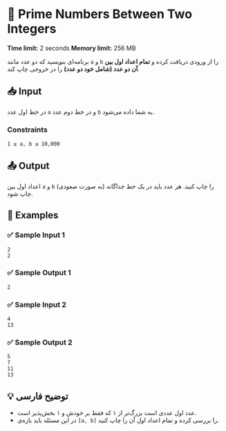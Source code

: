 # 🔢 Prime Numbers Between Two Integers

**Time limit:** 2 seconds
**Memory limit:** 256 MB

برنامه‌ای بنویسید که دو عدد مانند `a` و `b` را از ورودی دریافت کرده و **تمام اعداد اول بین آن دو عدد (شامل خود دو عدد)** را در خروجی چاپ کند.


## 📥 Input

در خط اول عدد `a` و در خط دوم عدد `b` به شما داده می‌شود.

### Constraints

```
1 ≤ a, b ≤ 10,000
```

## 📤 Output

اعداد اول بین `a` و `b` (به صورت صعودی) را چاپ کنید.
هر عدد باید در یک خط جداگانه چاپ شود.


## 🧮 Examples

### ✅ Sample Input 1

```
2
2
```

### ✅ Sample Output 1

```
2
```

### ✅ Sample Input 2

```
4
13
```

### ✅ Sample Output 2

```
5
7
11
13
```

## 💡 توضیح فارسی

* عدد اول عددی است بزرگ‌تر از ۱ که فقط بر خودش و ۱ بخش‌پذیر است.
* در این مسئله باید بازه‌ی `[a, b]` را بررسی کرده و تمام اعداد اول آن را چاپ کنید.
